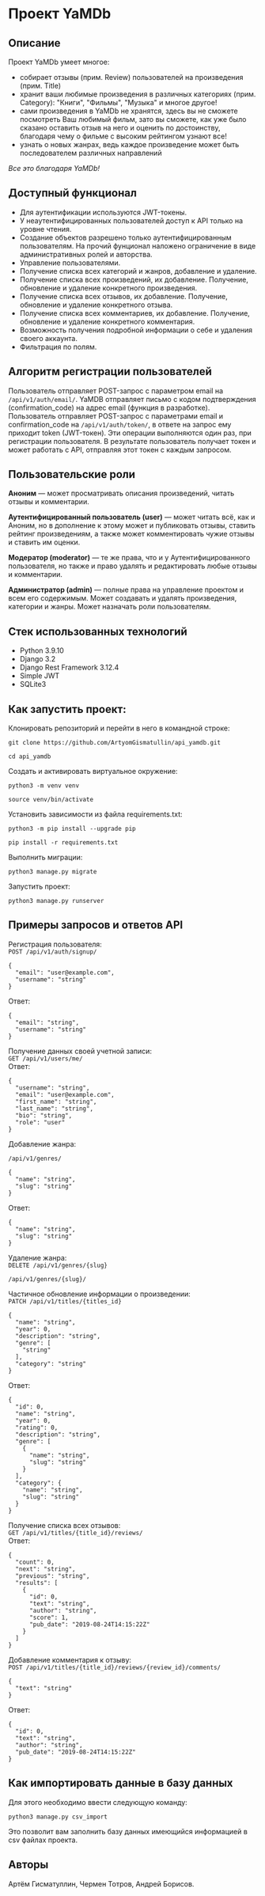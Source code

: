 # Проект YaMDb
## Описание
Проект YaMDb умеет многое:
- собирает отзывы (прим. Review) пользователей на произведения (прим. Title)
- хранит ваши любимые произведения в различных категориях (прим. Category): "Книги", "Фильмы", "Музыка" и многое другое!
- сами произведения в YaMDb не хранятся, здесь вы не сможете посмотреть Ваш любимый фильм, зато вы сможете, как уже было сказано оставить отзыв на него и оценить по достоинству, благодаря чему о фильме с высоким рейтингом узнают все!
- узнать о новых жанрах, ведь каждое произведение может быть последователем различных направлений

*Все это благодаря YaMDb!*

## Доступный функционал
- Для аутентификации используются JWT-токены.
- У неаутентифицированных пользователей доступ к API только на уровне чтения.
- Создание объектов разрешено только аутентифицированным пользователям. На прочий фунционал наложено ограничение в виде административных ролей и авторства.
- Управление пользователями.
- Получение списка всех категорий и жанров, добавление и удаление.
- Получение списка всех произведений, их добавление. Получение, обновление и удаление конкретного произведения.
- Получение списка всех отзывов, их добавление. Получение, обновление и удаление конкретного отзыва.  
- Получение списка всех комментариев, их добавление. Получение, обновление и удаление конкретного комментария.
- Возможность получения подробной информации о себе и удаления своего аккаунта.
- Фильтрация по полям.

## Алгоритм регистрации пользователей
Пользователь отправляет POST-запрос с параметром email на `/api/v1/auth/email/`.
YaMDB отправляет письмо с кодом подтверждения (confirmation_code) на адрес email (функция в разработке).
Пользователь отправляет POST-запрос с параметрами email и confirmation_code на `/api/v1/auth/token/`, в ответе на запрос ему приходит token (JWT-токен).
Эти операции выполняются один раз, при регистрации пользователя. В результате пользователь получает токен и может работать с API, отправляя этот токен с каждым запросом.

## Пользовательские роли
**Аноним** — может просматривать описания произведений, читать отзывы и комментарии.

**Аутентифицированный пользователь (user)** — может читать всё, как и Аноним, но в дополнение к этому может и публиковать отзывы, ставить рейтинг произведениям, а также может комментировать чужие отзывы и ставить им оценки.

**Модератор (moderator)** — те же права, что и у Аутентифицированного пользователя, но также и право  удалять и редактировать любые отзывы и комментарии.

**Администратор (admin)** — полные права на управление проектом и всем его содержимым. Может создавать и удалять произведения, категории и жанры. Может назначать роли пользователям.

## Стек использованных технологий
- Python 3.9.10
- Django 3.2
- Django Rest Framework 3.12.4
- Simple JWT
- SQLite3


## Как запустить проект:

Клонировать репозиторий и перейти в него в командной строке:

```
git clone https://github.com/ArtyomGismatullin/api_yamdb.git
```

```
cd api_yamdb
```

Cоздать и активировать виртуальное окружение:

```
python3 -m venv venv
```

```
source venv/bin/activate
```

Установить зависимости из файла requirements.txt:

```
python3 -m pip install --upgrade pip
```

```
pip install -r requirements.txt
```

Выполнить миграции:

```
python3 manage.py migrate
```

Запустить проект:

```
python3 manage.py runserver
```

## Примеры запросов и ответов API

Регистрация пользователя:  
``` POST /api/v1/auth/signup/ ```  
```
{
  "email": "user@example.com",
  "username": "string"
}
```
Ответ:
```
{
  "email": "string",
  "username": "string"
}
```

Получение данных своей учетной записи:  
``` GET /api/v1/users/me/ ```  
Ответ:
```
{
  "username": "string",
  "email": "user@example.com",
  "first_name": "string",
  "last_name": "string",
  "bio": "string",
  "role": "user"
}
```

Добавление жанра:
```
/api/v1/genres/
```
```
{
  "name": "string",
  "slug": "string"
}
```
Ответ:
```
{
  "name": "string",
  "slug": "string"
}
```

Удаление жанра:  
``` DELETE /api/v1/genres/{slug} ```  
```
/api/v1/genres/{slug}/
```

Частичное обновление информации о произведении:  
``` PATCH /api/v1/titles/{titles_id} ```  
```
{
  "name": "string",
  "year": 0,
  "description": "string",
  "genre": [
    "string"
  ],
  "category": "string"
}
```
Ответ:
```
{
  "id": 0,
  "name": "string",
  "year": 0,
  "rating": 0,
  "description": "string",
  "genre": [
    {
      "name": "string",
      "slug": "string"
    }
  ],
  "category": {
    "name": "string",
    "slug": "string"
  }
}
```

Получение списка всех отзывов:  
``` GET /api/v1/titles/{title_id}/reviews/ ```   
Ответ:
```
{
  "count": 0,
  "next": "string",
  "previous": "string",
  "results": [
    {
      "id": 0,
      "text": "string",
      "author": "string",
      "score": 1,
      "pub_date": "2019-08-24T14:15:22Z"
    }
  ]
}
```

Добавление комментария к отзыву:  
``` POST /api/v1/titles/{title_id}/reviews/{review_id}/comments/ ```
```
{
  "text": "string"
}
```
Ответ:
```
{
  "id": 0,
  "text": "string",
  "author": "string",
  "pub_date": "2019-08-24T14:15:22Z"
}
```
## Как импортировать данные в базу данных
Для этого необходимо ввести следующую команду:
```
python3 manage.py csv_import
```
Это позволит вам заполнить базу данных имеющийся информацией в csv файлах проекта.
## Авторы
Артём Гисматуллин, Чермен Тотров, Андрей Борисов.
